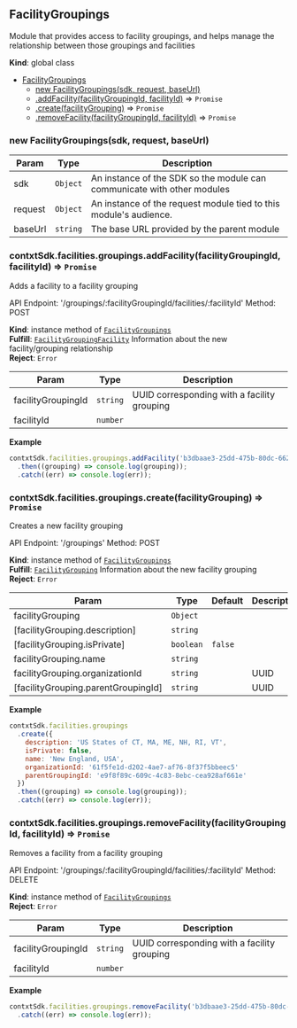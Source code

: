 <a name="FacilityGroupings"></a>

## FacilityGroupings
Module that provides access to facility groupings, and helps manage
the relationship between those groupings and facilities

**Kind**: global class  

* [FacilityGroupings](#FacilityGroupings)
    * [new FacilityGroupings(sdk, request, baseUrl)](#new_FacilityGroupings_new)
    * [.addFacility(facilityGroupingId, facilityId)](#FacilityGroupings+addFacility) ⇒ <code>Promise</code>
    * [.create(facilityGrouping)](#FacilityGroupings+create) ⇒ <code>Promise</code>
    * [.removeFacility(facilityGroupingId, facilityId)](#FacilityGroupings+removeFacility) ⇒ <code>Promise</code>

<a name="new_FacilityGroupings_new"></a>

### new FacilityGroupings(sdk, request, baseUrl)

| Param | Type | Description |
| --- | --- | --- |
| sdk | <code>Object</code> | An instance of the SDK so the module can communicate with other modules |
| request | <code>Object</code> | An instance of the request module tied to this module's audience. |
| baseUrl | <code>string</code> | The base URL provided by the parent module |

<a name="FacilityGroupings+addFacility"></a>

### contxtSdk.facilities.groupings.addFacility(facilityGroupingId, facilityId) ⇒ <code>Promise</code>
Adds a facility to a facility grouping

API Endpoint: '/groupings/:facilityGroupingId/facilities/:facilityId'
Method: POST

**Kind**: instance method of [<code>FacilityGroupings</code>](#FacilityGroupings)  
**Fulfill**: [<code>FacilityGroupingFacility</code>](./Typedefs.md#FacilityGroupingFacility) Information about the new facility/grouping relationship  
**Reject**: <code>Error</code>  

| Param | Type | Description |
| --- | --- | --- |
| facilityGroupingId | <code>string</code> | UUID corresponding with a facility grouping |
| facilityId | <code>number</code> |  |

**Example**  
```js
contxtSdk.facilities.groupings.addFacility('b3dbaae3-25dd-475b-80dc-66296630a8d0', 4)
  .then((grouping) => console.log(grouping));
  .catch((err) => console.log(err));
```
<a name="FacilityGroupings+create"></a>

### contxtSdk.facilities.groupings.create(facilityGrouping) ⇒ <code>Promise</code>
Creates a new facility grouping

API Endpoint: '/groupings'
Method: POST

**Kind**: instance method of [<code>FacilityGroupings</code>](#FacilityGroupings)  
**Fulfill**: [<code>FacilityGrouping</code>](./Typedefs.md#FacilityGrouping) Information about the new facility grouping  
**Reject**: <code>Error</code>  

| Param | Type | Default | Description |
| --- | --- | --- | --- |
| facilityGrouping | <code>Object</code> |  |  |
| [facilityGrouping.description] | <code>string</code> |  |  |
| [facilityGrouping.isPrivate] | <code>boolean</code> | <code>false</code> |  |
| facilityGrouping.name | <code>string</code> |  |  |
| facilityGrouping.organizationId | <code>string</code> |  | UUID |
| [facilityGrouping.parentGroupingId] | <code>string</code> |  | UUID |

**Example**  
```js
contxtSdk.facilities.groupings
  .create({
    description: 'US States of CT, MA, ME, NH, RI, VT',
    isPrivate: false,
    name: 'New England, USA',
    organizationId: '61f5fe1d-d202-4ae7-af76-8f37f5bbeec5'
    parentGroupingId: 'e9f8f89c-609c-4c83-8ebc-cea928af661e'
  })
  .then((grouping) => console.log(grouping));
  .catch((err) => console.log(err));
```
<a name="FacilityGroupings+removeFacility"></a>

### contxtSdk.facilities.groupings.removeFacility(facilityGroupingId, facilityId) ⇒ <code>Promise</code>
Removes a facility from a facility grouping

API Endpoint: '/groupings/:facilityGroupingId/facilities/:facilityId'
Method: DELETE

**Kind**: instance method of [<code>FacilityGroupings</code>](#FacilityGroupings)  
**Reject**: <code>Error</code>  

| Param | Type | Description |
| --- | --- | --- |
| facilityGroupingId | <code>string</code> | UUID corresponding with a facility grouping |
| facilityId | <code>number</code> |  |

**Example**  
```js
contxtSdk.facilities.groupings.removeFacility('b3dbaae3-25dd-475b-80dc-66296630a8d0', 4)
  .catch((err) => console.log(err));
```
